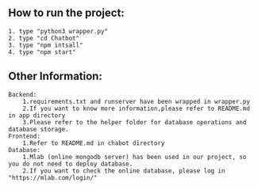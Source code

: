 ## How to run the project:

    1. type "python3 wrapper.py"
    2. type "cd Chatbot"
    3. type "npm intsall"
    4. type "npm start"


## Other Information:
    Backend:
        1.requirements.txt and runserver have been wrapped in wrapper.py
        2.If you want to know more information,please refer to README.md in app directory
        3.Please refer to the helper folder for database operations and database storage.
    Frontend:
        1.Refer to README.md in chabot directory
    Database:
        1.Mlab (online mongodb server) has been used in our project, so you do not need to deploy database.
        2.If you want to check the online database, please log in "https://mlab.com/login/" 
    
